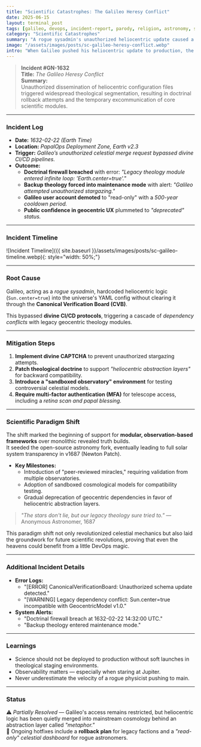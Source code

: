 ```yaml
---
title: "Scientific Catastrophes: The Galileo Heresy Conflict"
date: 2025-06-15
layout: terminal_post
tags: [galileo, devops, incident-report, parody, religion, astronomy, scientific-catastrophes]
category: "Scientific Catastrophes"
summary: "A rogue sysadmin's unauthorized heliocentric update caused a cascade of dependency conflicts in the universe's legacy theology system."
image: "/assets/images/posts/sc-galileo-heresy-conflict.webp"
intro: "When Galileo pushed his heliocentric update to production, the universe's legacy theology system wasn't ready for the paradigm shift. Here's how it all spiraled out of orbit."
---
```


> **Incident #GN-1632**  
> **Title:** *The Galileo Heresy Conflict*  
> **Summary:**  
> Unauthorized dissemination of heliocentric configuration files triggered widespread theological segmentation, resulting in doctrinal rollback attempts and the temporary excommunication of core scientific modules.

---

### Incident Log
- **Date:** *1632-02-22 (Earth Time)*
- **Location:** *PapalOps Deployment Zone, Earth v2.3*
- **Trigger:** *Galileo’s unauthorized celestial merge request bypassed divine CI/CD pipelines.*
- **Outcome:**  
  - **Doctrinal firewall breached** with error: *"Legacy theology module entered infinite loop: 'Earth.center=true'."*  
  - **Backup theology forced into maintenance mode** with alert: *"Galileo attempted unauthorized stargazing."*  
  - **Galileo user account demoted** to "read-only" with a *500-year cooldown period.*  
  - **Public confidence in geocentric UX** plummeted to *"deprecated" status.*

---

### Incident Timeline  

![Incident Timeline]({{ site.baseurl }}/assets/images/posts/sc-galileo-timeline.webp){: style="width: 50%;"}

---

### Root Cause
Galileo, acting as a *rogue sysadmin*, hardcoded heliocentric logic (`Sun.center=true`) into the universe's YAML config without clearing it through the **Canonical Verification Board (CVB)**.  

This bypassed **divine CI/CD protocols**, triggering a cascade of *dependency conflicts* with legacy geocentric theology modules.

---

### Mitigation Steps
1. **Implement divine CAPTCHA** to prevent unauthorized stargazing attempts.
2. **Patch theological doctrine** to support *"heliocentric abstraction layers"* for backward compatibility.
3. **Introduce a "sandboxed observatory" environment** for testing controversial celestial models.
4. **Require multi-factor authentication (MFA)** for telescope access, including a *retina scan and papal blessing.*

---

### Scientific Paradigm Shift

The shift marked the beginning of support for **modular, observation-based frameworks** over monolithic revealed truth builds.  
It seeded the open-source astronomy fork, eventually leading to full solar system transparency in v1687 (Newton Patch).

- **Key Milestones:**
  - Introduction of "peer-reviewed miracles," requiring validation from multiple observatories.
  - Adoption of sandboxed cosmological models for compatibility testing.
  - Gradual deprecation of geocentric dependencies in favor of heliocentric abstraction layers.

> *"The stars don't lie, but our legacy theology sure tried to."* — Anonymous Astronomer, 1687

This paradigm shift not only revolutionized celestial mechanics but also laid the groundwork for future scientific revolutions, proving that even the heavens could benefit from a little DevOps magic.

---

### Additional Incident Details
- **Error Logs:**
  - "[ERROR] CanonicalVerificationBoard: Unauthorized schema update detected."
  - "[WARNING] Legacy dependency conflict: Sun.center=true incompatible with GeocentricModel v1.0."
- **System Alerts:**
  - "Doctrinal firewall breach at 1632-02-22 14:32:00 UTC."
  - "Backup theology entered maintenance mode."

---

### Learnings
- Science should not be deployed to production without soft launches in theological staging environments.
- Observability matters — especially when staring at Jupiter.
- Never underestimate the velocity of a rogue physicist pushing to main.

---

### Status
⚠️ *Partially Resolved* — Galileo's access remains restricted, but heliocentric logic has been quietly merged into mainstream cosmology behind an abstraction layer called *"metaphor."*  
🔄 Ongoing hotfixes include a **rollback plan** for legacy factions and a *"read-only" celestial dashboard* for rogue astronomers.

